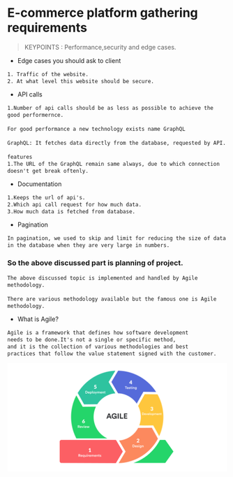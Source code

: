 # E-commerce platform gathering requirements
> KEYPOINTS : Performance,security and edge cases.
* Edge cases you should ask to client
~~~
1. Traffic of the website.
2. At what level this website should be secure.
~~~
* API calls
~~~
1.Number of api calls should be as less as possible to achieve the good performernce.

For good performance a new technology exists name GraphQL

GraphQL: It fetches data directly from the database, requested by API.

features
1.The URL of the GraphQL remain same always, due to which connection doesn't get break oftenly.
~~~

* Documentation
~~~
1.Keeps the url of api's.
2.Which api call request for how much data.
3.How much data is fetched from database.
~~~

* Pagination
~~~
In pagination, we used to skip and limit for reducing the size of data in the database when they are very large in numbers.
~~~

### So the above discussed part is planning of project.
```
The above discussed topic is implemented and handled by Agile methodology.

There are various methodology available but the famous one is Agile methodology.
```

* What is Agile?
~~~
Agile is a framework that defines how software development 
needs to be done.It's not a single or specific method,
and it is the collection of various methodologies and best
practices that follow the value statement signed with the customer.
~~~
![This is called sprint.](agile.png)





